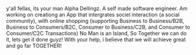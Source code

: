 y'all fellas, its your man Alpha Dellingz. 
A self made software engineer. 
Am working on creationg an App that intergrates sociel interaction (a social community),
with online shopping (supporting Business to Business/B2B, Business to Consumers/B2C, Consumer to Business/C2B, and Consumer to Consumer/C2C Transactions)
No Man is an Island, So Together we can do it, lets get it done guyz!
With your help, i believe that we will achieve great and go far TOGETHER!
